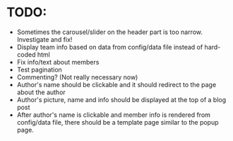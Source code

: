TODO:
=====

 - Sometimes the carousel/slider on the header part is too narrow. Investigate and fix!
 - Display team info based on data from config/data file instead of hard-coded html
 - Fix info/text about members
 - Test pagination
 - Commenting? (Not really necessary now)
 - Author's name should be clickable and it should redirect to the page about the author
 - Author's picture, name and info should be displayed at the top of a blog post
 - After author's name is clickable and member info is rendered from config/data file, there should be a template page similar to the popup page.
